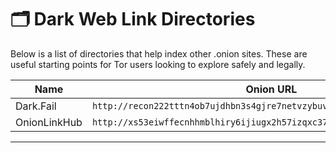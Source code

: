 # 🗂 Dark Web Link Directories

Below is a list of directories that help index other .onion sites. These are useful starting points for Tor users looking to explore safely and legally.

| Name           | Onion URL                                     |
|----------------|-----------------------------------------------|
| Dark.Fail | `http://recon222tttn4ob7ujdhbn3s4gjre7netvzybuvbq2bcqwltkiqinhad.onion/` |
| OnionLinkHub | `http://xs53eiwffecnhhmblhiry6ijiugx2h57izqxc37c5rxhcl4wgq4ewnqd.onion/` |

---

